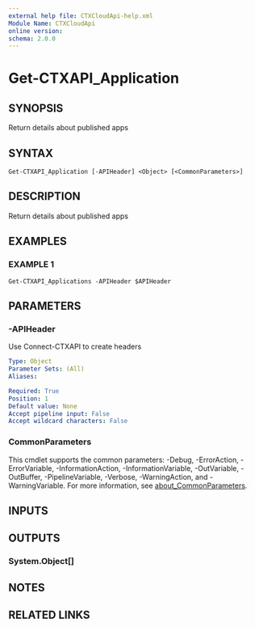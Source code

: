 ```yaml
---
external help file: CTXCloudApi-help.xml
Module Name: CTXCloudApi
online version:
schema: 2.0.0
---
```


# Get-CTXAPI_Application

## SYNOPSIS
Return details about published apps

## SYNTAX

```
Get-CTXAPI_Application [-APIHeader] <Object> [<CommonParameters>]
```

## DESCRIPTION
Return details about published apps

## EXAMPLES

### EXAMPLE 1
```
Get-CTXAPI_Applications -APIHeader $APIHeader
```

## PARAMETERS

### -APIHeader
Use Connect-CTXAPI to create headers

```yaml
Type: Object
Parameter Sets: (All)
Aliases:

Required: True
Position: 1
Default value: None
Accept pipeline input: False
Accept wildcard characters: False
```

### CommonParameters
This cmdlet supports the common parameters: -Debug, -ErrorAction, -ErrorVariable, -InformationAction, -InformationVariable, -OutVariable, -OutBuffer, -PipelineVariable, -Verbose, -WarningAction, and -WarningVariable. For more information, see [about_CommonParameters](http://go.microsoft.com/fwlink/?LinkID=113216).

## INPUTS

## OUTPUTS

### System.Object[]
## NOTES

## RELATED LINKS
